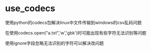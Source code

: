 # use_codecs


使用python的codecs包解决linux中文件传输到windows的csv乱码问题

在使用codecs.open("a.txt",'w','gbk')时可能出现有些字符无法识别等问题

使用ignore字段忽略无法识别的字符可以解决改问题
